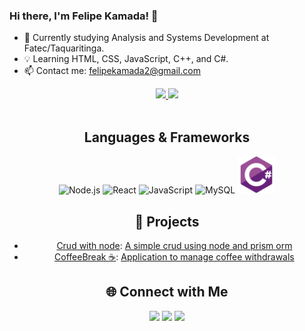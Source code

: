 ### Hi there, I'm Felipe Kamada! 👋

- 📜 Currently studying Analysis and Systems Development at Fatec/Taquaritinga.
- 💡 Learning HTML, CSS, JavaScript, C++, and C#.
- 📫 Contact me: [felipekamada2@gmail.com](mailto:felipekamada2@gmail.com)

<div align="center" style="display: inline_block; "margin-top:20px;>
  <a href="https://github.com/Kamadarada">
    <img height="160em" src="https://github-readme-stats.vercel.app/api?username=Kamadarada&show_icons=true&theme=radical&include_all_commits=true&count_private=true"/>
    <img height="160em" src="https://github-readme-stats.vercel.app/api/top-langs/?username=Kamadarada&layout=compact&langs_count=7&theme=radical&exclude_repo=most_used_language,Projeto_Corretora_Seguros,Site-de-vendas"/>
  </a>
</div>

<div style="display: inline_block; "margin-top:20px;" align="center"><br>
  <h2>Languages & Frameworks</h2>
  <img alt="Node.js" height="60" width="60" src="https://cdn.jsdelivr.net/gh/devicons/devicon/icons/nodejs/nodejs-original.svg" />
  <img alt="React" height="60" width="60" src="https://cdn.jsdelivr.net/gh/devicons/devicon/icons/react/react-original.svg" />
  <img alt="JavaScript" height="60" width="60" src="https://cdn.jsdelivr.net/gh/devicons/devicon/icons/javascript/javascript-original.svg">
  <img alt="MySQL" height="60" width="60" src="https://cdn.jsdelivr.net/gh/devicons/devicon/icons/mysql/mysql-original.svg" />
  <img alt="C#" height="60" width="60" src="https://raw.githubusercontent.com/devicons/devicon/master/icons/csharp/csharp-original.svg">
</div>

<div align="center"> 
  <h2>🚀 Projects</h2>
  
  - [Crud with node](#): <a href="https://github.com/Kamadarada/node-prisma">A simple crud using node and prism orm</a>
  - [CoffeeBreak ☕](#): <a href="https://github.com/Psykka/CoffeeBreak">Application to manage coffee withdrawals</a>


  <!-- Feel free to add more projects with the same format -->
</div>

<div align="center"> 
  <h2>🌐 Connect with Me</h2>
  <a href="https://www.instagram.com/felipe.kamada/" target="_blank"><img src="https://img.shields.io/badge/-Instagram-%23E4405F?style=for-the-badge&logo=instagram&logoColor=white" target="_blank"></a>
  <a href="mailto:felipekamada2@gmail.com"><img src="https://img.shields.io/badge/-Gmail-%23333?style=for-the-badge&logo=gmail&logoColor=white" target="_blank"></a>
  <a href="https://www.linkedin.com/in/felipe-de-castro-kamada-795831239/" target="_blank"><img src="https://img.shields.io/badge/-LinkedIn-%230077B5?style=for-the-badge&logo=linkedin&logoColor=white" target="_blank"></a> 
</div>
